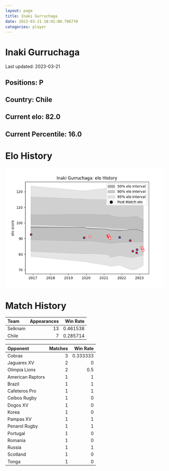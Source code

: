 ```yaml
---  
layout: page  
title: Inaki Gurruchaga  
date: 2023-03-21 18:01:00.796770  
categories: player  
---
```

# Inaki Gurruchaga


Last updated: 2023-03-21
## Positions: P

## Country: Chile

## Current elo: 82.0

## Current Percentile: 16.0

# Elo History


![elo history](history_InakiGurruchaga.png)
# Match History


| Team    |   Appearances |   Win Rate |
|:--------|--------------:|-----------:|
| Selknam |            13 |   0.461538 |
| Chile   |             7 |   0.285714 |

| Opponent         |   Matches |   Win Rate |
|:-----------------|----------:|-----------:|
| Cobras           |         3 |   0.333333 |
| Jaguares XV      |         2 |   0        |
| Olimpia Lions    |         2 |   0.5      |
| American Raptors |         1 |   1        |
| Brazil           |         1 |   1        |
| Cafeteros Pro    |         1 |   1        |
| Ceibos Rugby     |         1 |   0        |
| Dogos XV         |         1 |   0        |
| Korea            |         1 |   0        |
| Pampas XV        |         1 |   1        |
| Penarol Rugby    |         1 |   1        |
| Portugal         |         1 |   0        |
| Romania          |         1 |   0        |
| Russia           |         1 |   1        |
| Scotland         |         1 |   0        |
| Tonga            |         1 |   0        |